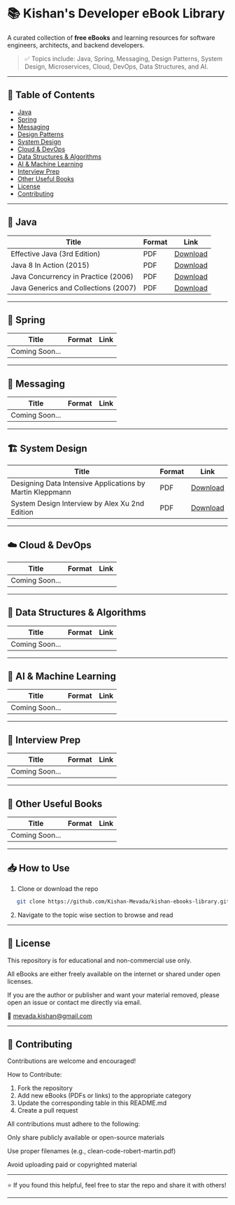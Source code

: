 
# 📚 Kishan's Developer eBook Library

A curated collection of **free eBooks** and learning resources for software engineers, architects, and backend developers.

> ✅ Topics include: Java, Spring, Messaging, Design Patterns, System Design, Microservices, Cloud, DevOps, Data Structures, and AI.

---

## 📂 Table of Contents

- [Java](#-java)
- [Spring](#-spring)
- [Messaging](#-messaging)
- [Design Patterns](#-design-patterns)
- [System Design](#-system-design)
- [Cloud & DevOps](#-cloud--devops)
- [Data Structures & Algorithms](#-data-structures--algorithms)
- [AI & Machine Learning](#-ai--machine-learning)
- [Interview Prep](#-interview-prep)
- [Other Useful Books](#-other-useful-books)
- [License](#-license)
- [Contributing](#-contributing)

---

## 🧠 Java 
| Title                                | Format | Link                                                    |
|--------------------------------------|--------|---------------------------------------------------------|
| Effective Java (3rd Edition)         | PDF    | [Download](java/effective-java-3rd.pdf)                 |
| Java 8 In Action (2015)              | PDF    | [Download](java/java8-In-action-2015.pdf)               |
| Java Concurrency in Practice (2006)  | PDF    | [Download](java/java-concurrency-in-practice-2006.pdf)  |
| Java Generics and Collections (2007) | PDF    | [Download](java/java-generics-and-collections-2007.pdf) |

---

## 🚀 Spring
| Title | Format | Link |
|-------|--------|------|
| Coming Soon...|       |

---

## 📩 Messaging
| Title | Format | Link |
|-------|--------|------|
| Coming Soon...|       |

---

## 🏗️ System Design
| Title                                                     | Format | Link                                                                                    |
|-----------------------------------------------------------|--------|-----------------------------------------------------------------------------------------|
| Designing Data Intensive Applications by Martin Kleppmann | PDF    | [Download](system-design/Designing-Data-Intensive-Applications-by-Martin-Kleppmann.pdf) |
| System Design Interview by Alex Xu 2nd Edition            | PDF    | [Download](system-design/System-Design-Interview-by-Alex-Xu-2nd.pdf)                    |

---

## ☁️ Cloud & DevOps
| Title | Format | Link |
|-------|--------|------|
| Coming Soon...|       |

---

## 🧮 Data Structures & Algorithms
| Title | Format | Link |
|-------|--------|------|
| Coming Soon...|       |

---

## 🤖 AI & Machine Learning
| Title | Format | Link |
|-------|--------|------|
| Coming Soon...|       |

---

## 💼 Interview Prep
| Title | Format | Link |
|-------|--------|------|
| Coming Soon...|       |

---

## 📎 Other Useful Books
| Title | Format | Link |
|-------|--------|------|
| Coming Soon...|       |

---

## 📥 How to Use

1. Clone or download the repo
```bash
   git clone https://github.com/Kishan-Mevada/kishan-ebooks-library.git
```
2. Navigate to the topic wise section to browse and read


---

## 📄 License

This repository is for educational and non-commercial use only.

All eBooks are either freely available on the internet or shared under open licenses.

If you are the author or publisher and want your material removed, please open an issue or contact me directly via email.

📧 mevada.kishan@gmail.com

---

## 🤝 Contributing

Contributions are welcome and encouraged!

How to Contribute:

1. Fork the repository
2. Add new eBooks (PDFs or links) to the appropriate category
3. Update the corresponding table in this README.md
4. Create a pull request

All contributions must adhere to the following:

Only share publicly available or open-source materials

Use proper filenames (e.g., clean-code-robert-martin.pdf)

Avoid uploading paid or copyrighted material

---

⭐ If you found this helpful, feel free to star the repo and share it with others!

---

